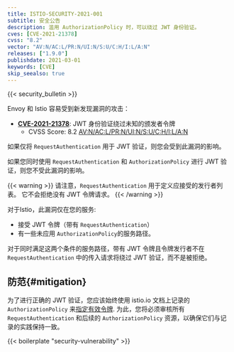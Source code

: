 ```yaml
---
title: ISTIO-SECURITY-2021-001
subtitle: 安全公告
description: 滥用 AuthorizationPolicy 时，可以绕过 JWT 身份验证。
cves: [CVE-2021-21378]
cvss: "8.2"
vector: "AV:N/AC:L/PR:N/UI:N/S:U/C:H/I:L/A:N"
releases: ["1.9.0"]
publishdate: 2021-03-01
keywords: [CVE]
skip_seealso: true
---
```


{{< security_bulletin >}}

Envoy 和 Istio 容易受到新发现漏洞的攻击：

* __[CVE-2021-21378](https://cve.mitre.org/cgi-bin/cvename.cgi?name=CVE-2021-21378)__:
  JWT 身份验证绕过未知的颁发者令牌
    * CVSS Score: 8.2 [AV:N/AC:L/PR:N/UI:N/S:U/C:H/I:L/A:N](https://www.first.org/cvss/calculator/3.0#CVSS:3.0/AV:N/AC:L/PR:N/UI:N/S:U/C:H/I:L/A:N)

如果仅将 `RequestAuthentication` 用于 JWT 验证，则您会受到此漏洞的影响。

如果您同时使用 `RequestAuthentication` 和 `AuthorizationPolicy` 进行 JWT 验证，则您不受此漏洞的影响。

{{< warning >}}
请注意，`RequestAuthentication` 用于定义应接受的发行者列表。 它不会拒绝没有 JWT 令牌请求。 
{{< /warning >}}

对于Istio，此漏洞仅在您的服务:

* 接受 JWT 令牌（带有 `RequestAuthentication`）
* 有一些未应用 `AuthorizationPolicy`的服务路径。

对于同时满足这两个条件的服务路径，带有 JWT 令牌且令牌发行者不在 `RequestAuthentication` 中的传入请求将绕过 JWT 验证，而不是被拒绝。

## 防范{#mitigation}

为了进行正确的 JWT 验证，您应该始终使用 istio.io 文档上记录的 `AuthorizationPolicy` 来[指定有效令牌](/docs/tasks/security/authentication/authn-policy/#require-a-valid-token).
为此，您将必须审核所有 `RequestAuthentication` 和后续的 `AuthorizationPolicy` 资源，以确保它们与记录的实践保持一致。

{{< boilerplate "security-vulnerability" >}}
